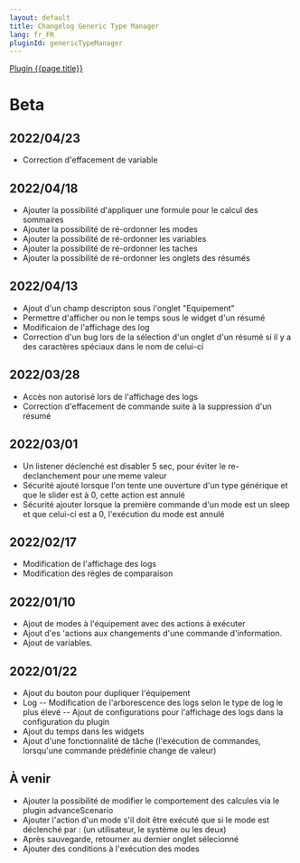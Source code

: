 ```yaml
---
layout: default
title: Changelog Generic Type Manager
lang: fr_FR
pluginId: genericTypeManager
---
```


<div id="title">
<a href="../../../{{site.baseurl}}/{{page.pluginId}}/{{page.lang}}">Plugin {{page.title}}</a>
</div>

# Beta

## 2022/04/23
- Correction d'effacement de variable

## 2022/04/18
- Ajouter la possibilité d'appliquer une formule pour le calcul des sommaires
- Ajouter la possibilité de ré-ordonner les modes
- Ajouter la possibilité de ré-ordonner les variables
- Ajouter la possibilité de ré-ordonner les taches
- Ajouter la possibilité de ré-ordonner les onglets des résumés
## 2022/04/13
- Ajout d'un champ descripton sous l'onglet "Equipement"
- Permettre d'afficher ou non le temps sous le widget d'un résumé
- Modificaion de l'affichage des log
- Correction d'un bug lors de la sélection d'un onglet d'un résumé si il y a des caractères spéciaux dans le nom de celui-ci
## 2022/03/28
- Accès non autorisé lors de l'affichage des logs
- Correction d'effacement de commande suite à la suppression d'un résumé
## 2022/03/01
- Un listener déclenché est disabler 5 sec, pour éviter le re-declanchement pour une meme valeur
- Sécurité ajouté lorsque l'on tente une ouverture d'un type générique et que le slider est à 0, cette action est annulé
- Sécurité ajouter lorsque la première commande d'un mode est un sleep et que celui-ci est a 0, l'exécution du mode est annulé
## 2022/02/17
- Modification de l'affichage des logs
- Modification des règles de comparaison
## 2022/01/10
- Ajout de modes à l'équipement avec des actions à exécuter
- Ajout d'es 'actions aux changements d'une commande d'information.
- Ajout de variables.
## 2022/01/22
- Ajout du bouton pour dupliquer l'équipement
- Log
-- Modification de l'arborescence des logs selon le type de log le plus élevé
-- Ajout de configurations pour l'affichage des logs dans la configuration du plugin
- Ajout du temps dans les widgets
- Ajout d'une fonctionnalité de tâche (l'exécution de commandes, lorsqu'une commande prédéfinie change de valeur)
  
## À venir
- Ajouter la possibilité de modifier le comportement des calcules via le plugin advanceScenario
- Ajouter l'action d'un mode s'il doit être exécuté que si le mode est déclenché par : (un utilisateur, le système ou les deux)
- Après sauvegarde, retourner au dernier onglet sélecionné
- Ajouter des conditions à l'exécution des modes